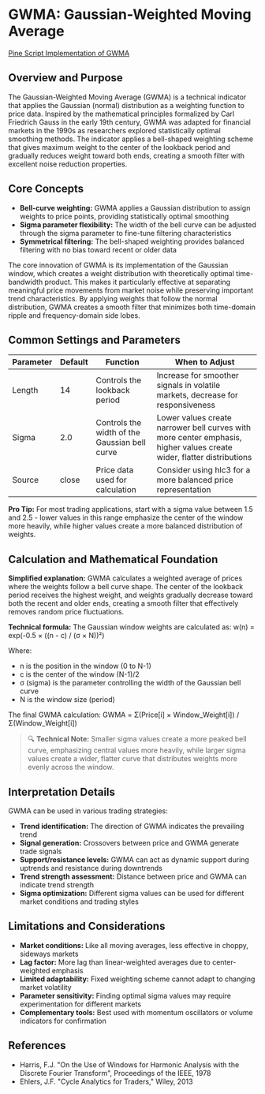 # GWMA: Gaussian-Weighted Moving Average

[Pine Script Implementation of GWMA](https://github.com/mihakralj/pinescript/blob/main/indicators/trends_FIR/gwma.pine)

## Overview and Purpose

The Gaussian-Weighted Moving Average (GWMA) is a technical indicator that applies the Gaussian (normal) distribution as a weighting function to price data. Inspired by the mathematical principles formalized by Carl Friedrich Gauss in the early 19th century, GWMA was adapted for financial markets in the 1990s as researchers explored statistically optimal smoothing methods. The indicator applies a bell-shaped weighting scheme that gives maximum weight to the center of the lookback period and gradually reduces weight toward both ends, creating a smooth filter with excellent noise reduction properties.

## Core Concepts

* **Bell-curve weighting:** GWMA applies a Gaussian distribution to assign weights to price points, providing statistically optimal smoothing
* **Sigma parameter flexibility:** The width of the bell curve can be adjusted through the sigma parameter to fine-tune filtering characteristics
* **Symmetrical filtering:** The bell-shaped weighting provides balanced filtering with no bias toward recent or older data

The core innovation of GWMA is its implementation of the Gaussian window, which creates a weight distribution with theoretically optimal time-bandwidth product. This makes it particularly effective at separating meaningful price movements from market noise while preserving important trend characteristics. By applying weights that follow the normal distribution, GWMA creates a smooth filter that minimizes both time-domain ripple and frequency-domain side lobes.

## Common Settings and Parameters

| Parameter | Default | Function | When to Adjust |
|-----------|---------|----------|---------------|
| Length | 14 | Controls the lookback period | Increase for smoother signals in volatile markets, decrease for responsiveness |
| Sigma | 2.0 | Controls the width of the Gaussian bell curve | Lower values create narrower bell curves with more center emphasis, higher values create wider, flatter distributions |
| Source | close | Price data used for calculation | Consider using hlc3 for a more balanced price representation |

**Pro Tip:** For most trading applications, start with a sigma value between 1.5 and 2.5 - lower values in this range emphasize the center of the window more heavily, while higher values create a more balanced distribution of weights.

## Calculation and Mathematical Foundation

**Simplified explanation:**
GWMA calculates a weighted average of prices where the weights follow a bell curve shape. The center of the lookback period receives the highest weight, and weights gradually decrease toward both the recent and older ends, creating a smooth filter that effectively removes random price fluctuations.

**Technical formula:**
The Gaussian window weights are calculated as:
w(n) = exp(-0.5 × ((n - c) / (σ × N))²)

Where:
- n is the position in the window (0 to N-1)
- c is the center of the window (N-1)/2
- σ (sigma) is the parameter controlling the width of the Gaussian bell curve
- N is the window size (period)

The final GWMA calculation: GWMA = Σ(Price[i] × Window_Weight[i]) / Σ(Window_Weight[i])

> 🔍 **Technical Note:** Smaller sigma values create a more peaked bell curve, emphasizing central values more heavily, while larger sigma values create a wider, flatter curve that distributes weights more evenly across the window.

## Interpretation Details

GWMA can be used in various trading strategies:

* **Trend identification:** The direction of GWMA indicates the prevailing trend
* **Signal generation:** Crossovers between price and GWMA generate trade signals
* **Support/resistance levels:** GWMA can act as dynamic support during uptrends and resistance during downtrends
* **Trend strength assessment:** Distance between price and GWMA can indicate trend strength
* **Sigma optimization:** Different sigma values can be used for different market conditions and trading styles

## Limitations and Considerations

* **Market conditions:** Like all moving averages, less effective in choppy, sideways markets
* **Lag factor:** More lag than linear-weighted averages due to center-weighted emphasis
* **Limited adaptability:** Fixed weighting scheme cannot adapt to changing market volatility
* **Parameter sensitivity:** Finding optimal sigma values may require experimentation for different markets
* **Complementary tools:** Best used with momentum oscillators or volume indicators for confirmation

## References

* Harris, F.J. "On the Use of Windows for Harmonic Analysis with the Discrete Fourier Transform", Proceedings of the IEEE, 1978
* Ehlers, J.F. "Cycle Analytics for Traders," Wiley, 2013
